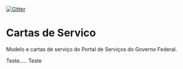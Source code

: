 [![Gitter](https://badges.gitter.im/Fale%20conosco.svg)](https://gitter.im/servicosgovbr/portal-de-servicos?utm_source=badge&utm_medium=badge&utm_campaign=pr-badge)

# Cartas de Servico

Modelo e cartas de serviço do Portal de Serviços do Governo Federal.

Teste..... Teste
